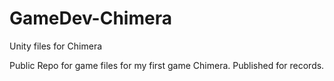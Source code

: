 # GameDev-Chimera
Unity files for Chimera

Public Repo for game files for my first game Chimera.
Published for records.
